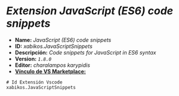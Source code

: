 <!-- Autor: Daniel Benjamin Perez Morales -->
<!-- GitHub: https://github.com/D4nitrix13 -->
<!-- GitLab: https://gitlab.com/D4nitrix13 -->
<!-- Correo electrónico: danielperezdev@proton.me -->
# ***Extension JavaScript (ES6) code snippets***

- **Name:** *JavaScript (ES6) code snippets*
- **ID:** *xabikos.JavaScriptSnippets*
- **Descripción:** *Code snippets for JavaScript in ES6 syntax*
- **Version:** *`1.8.0`*
- **Editor:** *charalampos karypidis*
- **[Vínculo de VS Marketplace:](https://marketplace.visualstudio.com/items?itemName=xabikos.JavaScriptSnippets "https://marketplace.visualstudio.com/items?itemName=xabikos.JavaScriptSnippets")**

```plaintext
# Id Extensión Vscode
xabikos.JavaScriptSnippets
```

